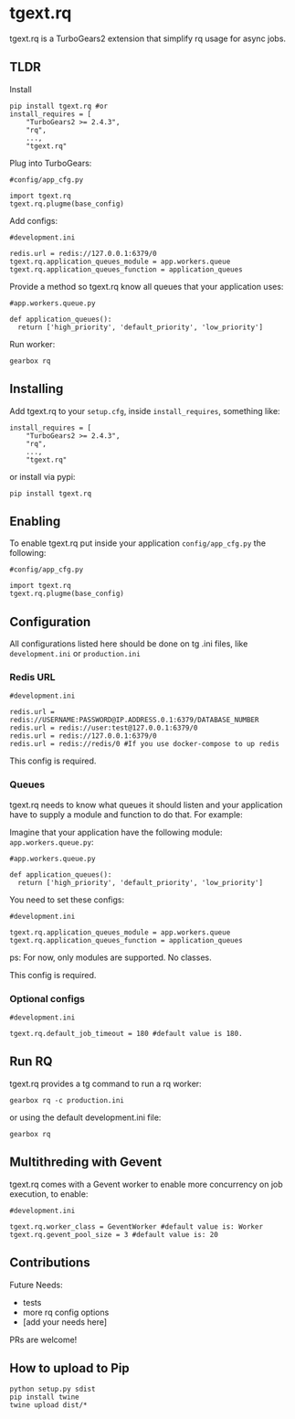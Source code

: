 tgext.rq
========

tgext.rq is a TurboGears2 extension that simplify rq usage for async jobs.

TLDR
----

Install

```
pip install tgext.rq #or
install_requires = [
    "TurboGears2 >= 2.4.3",
    "rq",
    ...,
    "tgext.rq"
```

Plug into TurboGears:

```
#config/app_cfg.py

import tgext.rq
tgext.rq.plugme(base_config)
```

Add configs:

```
#development.ini

redis.url = redis://127.0.0.1:6379/0
tgext.rq.application_queues_module = app.workers.queue
tgext.rq.application_queues_function = application_queues
```

Provide a method so tgext.rq know all queues that your application uses:

```
#app.workers.queue.py

def application_queues():
  return ['high_priority', 'default_priority', 'low_priority']
```

Run worker:

```
gearbox rq
```

Installing
----------

Add tgext.rq to your `setup.cfg`, inside `install_requires`, something like:

```
install_requires = [
    "TurboGears2 >= 2.4.3",
    "rq",
    ...,
    "tgext.rq"
```

or install via pypi:

```
pip install tgext.rq
```

Enabling
--------

To enable tgext.rq put inside your application
`config/app_cfg.py` the following:

```
#config/app_cfg.py

import tgext.rq
tgext.rq.plugme(base_config)
```

Configuration
-------------

All configurations listed here should be done on tg .ini files, like
`development.ini` or `production.ini`

### Redis URL

```
#development.ini

redis.url = redis://USERNAME:PASSWORD@IP.ADDRESS.0.1:6379/DATABASE_NUMBER
redis.url = redis://user:test@127.0.0.1:6379/0
redis.url = redis://127.0.0.1:6379/0
redis.url = redis://redis/0 #If you use docker-compose to up redis
```

This config is required.

### Queues

tgext.rq needs to know what queues it should listen and your application have to
supply a module and function to do that. For example:

Imagine that your application have the following module: `app.workers.queue.py`:

```
#app.workers.queue.py

def application_queues():
  return ['high_priority', 'default_priority', 'low_priority']
```

You need to set these configs:

```
#development.ini

tgext.rq.application_queues_module = app.workers.queue
tgext.rq.application_queues_function = application_queues
```

ps: For now, only modules are supported. No classes.

This config is required.

### Optional configs

```
#development.ini

tgext.rq.default_job_timeout = 180 #default value is 180.
```

Run RQ
------

tgext.rq provides a tg command to run a rq worker:

```
gearbox rq -c production.ini
```

or using the default development.ini file:

```
gearbox rq
```

Multithreding with Gevent
-------------------------

tgext.rq comes with a Gevent worker to enable more concurrency on job execution,
to enable:

```
#development.ini

tgext.rq.worker_class = GeventWorker #default value is: Worker
tgext.rq.gevent_pool_size = 3 #default value is: 20
```

Contributions
-------------

Future Needs:

* tests
* more rq config options
* [add your needs here]

PRs are welcome!

How to upload to Pip
--------------------

```
python setup.py sdist
pip install twine
twine upload dist/*
```